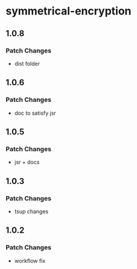 # symmetrical-encryption

## 1.0.8

### Patch Changes

- dist folder

## 1.0.6

### Patch Changes

- doc to satisfy jsr

## 1.0.5

### Patch Changes

- jsr + docs

## 1.0.3

### Patch Changes

- tsup changes

## 1.0.2

### Patch Changes

- workflow fix
